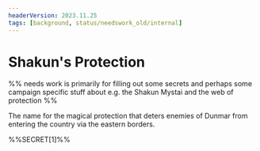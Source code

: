 ```yaml
---
headerVersion: 2023.11.25
tags: [background, status/needswork_old/internal]
---
```

# Shakun's Protection

%% needs work is primarily for filling out some secrets and perhaps some campaign specific stuff about e.g. the Shakun Mystai and the web of protection %%

The name for the magical protection that deters enemies of Dunmar from entering the country via the eastern borders. 

%%SECRET[1]%%